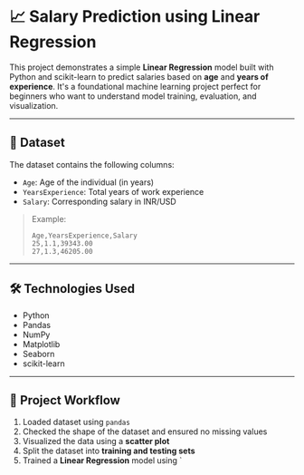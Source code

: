 # 📈 Salary Prediction using Linear Regression

This project demonstrates a simple **Linear Regression** model built with Python and scikit-learn to predict salaries based on **age** and **years of experience**. It's a foundational machine learning project perfect for beginners who want to understand model training, evaluation, and visualization.

---

## 📁 Dataset

The dataset contains the following columns:
- `Age`: Age of the individual (in years)
- `YearsExperience`: Total years of work experience
- `Salary`: Corresponding salary in INR/USD

> Example:
> ```
> Age,YearsExperience,Salary
> 25,1.1,39343.00
> 27,1.3,46205.00
> ```

---

## 🛠 Technologies Used

- Python
- Pandas
- NumPy
- Matplotlib
- Seaborn
- scikit-learn

---

## 🚀 Project Workflow

1. Loaded dataset using `pandas`
2. Checked the shape of the dataset and ensured no missing values
3. Visualized the data using a **scatter plot**
4. Split the dataset into **training and testing sets**
5. Trained a **Linear Regression** model using `
